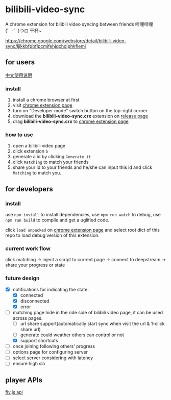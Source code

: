 # bilibili-video-sync
A chrome extension for bilibili video syncing between friends 哔哩哔哩 (゜-゜)つロ 干杯~

https://chrome.google.com/webstore/detail/bilibili-video-sync/ljikkbfpbflpcmjfehjgchdjphkflemi

## for users

[中文使用说明](./docs/zh.README.md)

### install

1. install a chrome browser at first
2. visit [chrome extension page](chrome://extensions/)
3. turn on "Developer mode" switch button on the top-right corner
4. download the **bilibili-video-sync.crx** extension on [release page](https://github.com/hanbaowang/bilibili-video-sync/releases) 
5. drag **bilibili-video-sync.crx**  to [chrome extension page](chrome://extensions/)

### how to use

1. open a bilibili video page
2. click extension `b`
3. generate a id by clicking `Generate it`
4. click `Matching` to match your friends
5. share your id to your friends and he/she can input this id and click `Matching` to match you.

## for developers

### install

use `npm install` to install dependencies,
use `npm run watch` to debug,
use `npm run build` to compile and get a uglified code.

click `load unpacked` on [chrome extension page](chrome://extensions/) and select root dict of this repo to load debug version of this extension.

### current work flow

click matching -> inject a script to current page -> connect to deepstream -> share your progress or state

### future design

- [x] notifications for indicating the state: 
    - [x] connected
    - [x] disconnected
    - [x] error
- [ ] matching page hide in the ride side of bilibili video page, it can be used across pages.
    - [ ] url share support(automatically start sync when visit the url & 1-click share url)
    - [ ] generate could weather others can control or not
    - [x] support shortcuts
- [ ] once joining following others' progress 
- [ ] options page for configuring server
- [ ] select server considering with latency
- [ ] ensure high sla

## player APIs

[flv.js api](https://github.com/bilibili/flv.js/blob/master/docs/api.md#interface-player-abstract)
